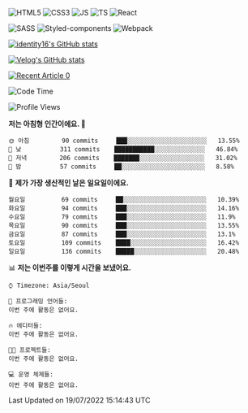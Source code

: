 ![HTML5](https://img.shields.io/badge/html5-E34F26?style=for-the-badge&logo=html5&logoColor=white)
![CSS3](https://img.shields.io/badge/css3-1572B6?style=for-the-badge&logo=css3&logoColor=white)
![JS](https://img.shields.io/badge/javascript-F7DF1E?style=for-the-badge&logo=javascript&logoColor=black)
![TS](https://img.shields.io/badge/typescript-3178C6?style=for-the-badge&logo=typescript&logoColor=white)
![React](https://img.shields.io/badge/react-61DAFB?style=for-the-badge&logo=javascript&logoColor=black)

![SASS](https://img.shields.io/badge/sass-CC6699?style=for-the-badge&logo=sass&logoColor=white)
![Styled-components](https://img.shields.io/badge/styled_components-DB7093?style=for-the-badge&logo=styled-components&logoColor=white)
![Webpack](https://img.shields.io/badge/webpack-8DD6F9?style=for-the-badge&logo=webpack&logoColor=black)

[![identity16's GitHub stats](https://github-readme-stats.vercel.app/api?username=identity16&theme=graywhite&show_icons=true)](https://github.com/anuraghazra/github-readme-stats)

[![Velog's GitHub stats](https://velog-readme-stats.vercel.app/api?name=identity16)](https://velog-readme-stats.vercel.app/api/redirect?name=identity16)

<a target="_blank" href="https://github-readme-medium-recent-article.vercel.app/medium/@identity16/0"><img src="https://github-readme-medium-recent-article.vercel.app/medium/@identity16/0" alt="Recent Article 0"></a>

<!--START_SECTION:waka-->
![Code Time](http://img.shields.io/badge/Code%20Time-0%20secs-blue)

![Profile Views](http://img.shields.io/badge/Profile%20Views-1-blue)

**저는 아침형 인간이에요. 🐤** 

```text
🌞 아침         90 commits     ███░░░░░░░░░░░░░░░░░░░░░░   13.55% 
🌆 낮　         311 commits    ███████████░░░░░░░░░░░░░░   46.84% 
🌃 저녁         206 commits    ███████░░░░░░░░░░░░░░░░░░   31.02% 
🌙 밤　         57 commits     ██░░░░░░░░░░░░░░░░░░░░░░░   8.58%

```
📅 **제가 가장 생산적인 날은 일요일이에요.** 

```text
월요일          69 commits     ██░░░░░░░░░░░░░░░░░░░░░░░   10.39% 
화요일          94 commits     ███░░░░░░░░░░░░░░░░░░░░░░   14.16% 
수요일          79 commits     ███░░░░░░░░░░░░░░░░░░░░░░   11.9% 
목요일          90 commits     ███░░░░░░░░░░░░░░░░░░░░░░   13.55% 
금요일          87 commits     ███░░░░░░░░░░░░░░░░░░░░░░   13.1% 
토요일          109 commits    ████░░░░░░░░░░░░░░░░░░░░░   16.42% 
일요일          136 commits    █████░░░░░░░░░░░░░░░░░░░░   20.48%

```


📊 **저는 이번주를 이렇게 시간을 보냈어요.** 

```text
⌚︎ Timezone: Asia/Seoul

💬 프로그래밍 언어들: 
이번 주에 활동은 없어요.

🔥 에디터들: 
이번 주에 활동은 없어요.

🐱‍💻 프로젝트들: 
이번 주에 활동은 없어요.

💻 운영 체제들: 
이번 주에 활동은 없어요.

```


 Last Updated on 19/07/2022 15:14:43 UTC
<!--END_SECTION:waka-->

